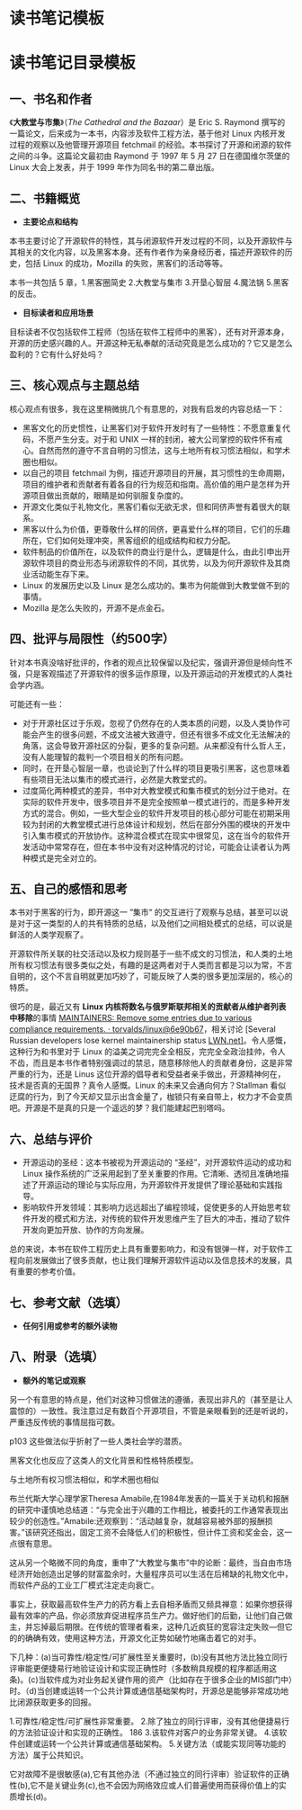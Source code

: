 # 读书笔记模板

# 读书笔记目录模板

## 一、**书名和作者**

《**大教堂与市集**》（*The Cathedral and the Bazaar*）是 Eric S. Raymond 撰写的一篇论文，后来成为一本书，内容涉及软件工程方法，基于他对 Linux 内核开发过程的观察以及他管理开源项目 fetchmail 的经验。本书探讨了开源和闭源的软件之间的斗争。这篇论文最初由 Raymond 于 1997 年 5 月 27 日在德国维尔茨堡的 Linux 大会上发表，并于 1999 年作为同名书的第二章出版。

## 二、书籍概览

- **主要论点和结构**

本书主要讨论了开源软件的特性，其与闭源软件开发过程的不同，以及开源软件与其相关的文化内容，以及黑客本身。还有作者作为亲身经历者，描述开源软件的历史，包括 Linux 的成功，Mozilla 的失败，黑客们的活动等等。

本书一共包括 5 章，1.黑客圈简史 2.大教堂与集市 3.开垦心智层 4.魔法锅 5.黑客的反击。

- **目标读者和应用场景**

目标读者不仅包括软件工程师（包括在软件工程师中的黑客），还有对开源本身，开源的历史感兴趣的人。开源这种无私奉献的活动究竟是怎么成功的？它又是怎么盈利的？它有什么好处吗？

## 三、核心观点与主题总结

核心观点有很多，我在这里稍微挑几个有意思的，对我有启发的内容总结一下：

- 黑客文化的历史惯性，让黑客们对于软件开发时有了一些特性：不愿意重复代码，不愿产生分支。对于和 UNIX 一样的封闭，被大公司掌控的软件怀有戒心。自然而然的遵守不言自明的习惯法，这与土地所有权习惯法相似，和学术圈也相似。
- 以自己的项目 fetchmail 为例，描述开源项目的开展，其习惯性的生命周期，项目的维护者和贡献者有着各自的行为规范和指南。高价值的用户是怎样为开源项目做出贡献的，眼睛是如何驯服复杂度的。
- 开源文化类似于礼物文化，黑客们看似无欲无求，但和同侪声誉有着很大的联系。
- 黑客以什么为价值，更尊敬什么样的同侪，更喜爱什么样的项目，它们的乐趣所在，它们如何处理冲突，黑客组织的组成结构和权力分配。
- 软件制品的价值所在，以及软件的商业行是什么，逻辑是什么，由此引申出开源软件项目的商业形态与闭源软件的不同，其优势，以及为何开源软件及其商业活动能生存下来。
- Linux 的发展历史以及 Linux 是怎么成功的。集市为何能做到大教堂做不到的事情。
- Mozilla 是怎么失败的，开源不是点金石。

## 四、批评与局限性（约500字）

针对本书真没啥好批评的，作者的观点比较保留以及纪实，强调开源但是倾向性不强，只是客观描述了开源软件的很多运作原理，以及开源运动的开发模式的人类社会学内涵。

可能还有一些：

- 对于开源社区过于乐观，忽视了仍然存在的人类本质的问题，以及人类协作可能会产生的很多问题，不成文法被大致遵守，但还有很多不成文化无法解决的角落，这会导致开源社区的分裂，更多的复杂问题。从来都没有什么哲人王，没有人能理智的裁判一个项目相关的所有问题。
- 同时，在开垦心智层一章，也谈论到了什么样的项目更吸引黑客，这也意味着有些项目无法以集市的模式进行，必然是大教堂式的。
- 过度简化两种模式的差异，书中对大教堂模式和集市模式的划分过于绝对。在实际的软件开发中，很多项目并不是完全按照单一模式进行的，而是多种开发方式的混合。例如，一些大型企业的软件开发项目的核心部分可能在初期采用较为封闭的大教堂模式进行总体设计和规划，然后在部分外围的模块的开发中引入集市模式的开放协作。这种混合模式在现实中很常见，这在当今的软件开发活动中常常存在，但在本书中没有对这种情况的讨论，可能会让读者认为两种模式是完全对立的。

## 五、自己的感悟和思考

本书对于黑客的行为，即开源这一 ”集市“ 的交互进行了观察与总结，甚至可以说是对于这一类型的人的共有特质的总结，以及他们之间相处模式的总结，可以说是鲜活的人类学观察了。

开源软件所关联的社交活动以及权力规则基于一些不成文的习惯法，和人类的土地所有权习惯法有很多类似之处，有趣的是这两者对于人类而言都是习以为常，不言自明的，这个不言自明就更加巧妙了，可能反映了人类的很多更加深层的，核心的特质。

很巧的是，最近又有 **Linux 内核将数名与俄罗斯联邦相关的贡献者从维护者列表中移除**的事情 [MAINTAINERS: Remove some entries due to various compliance requirements. · torvalds/linux@6e90b67](https://github.com/torvalds/linux/commit/6e90b675cf942e50c70e8394dfb5862975c3b3b2)，相关讨论 [Several Russian developers lose kernel maintainership status [LWN.net\]](https://lwn.net/Articles/995186/)。令人感慨，这种行为和书里对于 Linux 的溢美之词完完全全相反，完完全全政治挂帅，令人不齿，而且是本书作者特别强调过的禁忌，随意移除他人的贡献者身份，这是非常严重的行为，还是 Linus 这位开源的倡导者和受益者亲手做出，开源精神何在，技术是否真的无国界？真令人感慨。Linux 的未来又会通向何方？Stallman 看似迂腐的行为，到了今天却又显示出含金量了，枷锁只有亲自带上，权力才不会变质吧。开源是不是真的只是一个遥远的梦？我们能建起巴别塔吗。

## 六、总结与评价

- 开源运动的圣经：这本书被视为开源运动的 “圣经”，对开源软件运动的成功和 Linux 操作系统的广泛采用起到了至关重要的作用。它清晰、透彻且准确地描述了开源运动的理论与实际应用，为开源软件开发提供了理论基础和实践指导。
- 影响软件开发领域：其影响力远远超出了编程领域，促使更多的人开始思考软件开发的模式和方法，对传统的软件开发思维产生了巨大的冲击，推动了软件开发向更加开放、协作的方向发展。

总的来说，本书在软件工程历史上具有重要影响力，和没有银弹一样，对于软件工程向前发展做出了很多贡献，也让我们理解开源软件运动以及信息技术的发展，具有重要的参考价值。

## 七、参考文献（选填）

- **任何引用或参考的额外读物**

## 八、附录（选填）

- **额外的笔记或观察**

另一个有意思的特点是，他们对这种习惯做法的遵循，表现出非凡的（甚至是让人震惊的）一致性。我注意过足有数百个开源项目，不管是亲眼看到的还是听说的，严重违反传统的事情屈指可数。

p103 这些做法似乎折射了一些人类社会学的潜质。

黑客文化也反应了这类人的文化背景和性格特质模型。

与土地所有权习惯法相似，和学术圈也相似

布兰代斯大学心理学家Theresa Amabile,在1984年发表的一篇关于关动机和报酬的研究中谨慎地总结道：“与完全出于兴趣的工作相比，被委托的工作通常表现出较少的创造性。”Amabile:还观察到：“活动越复杂，就越容易被外部的报酬损害。”该研究还指出，固定工资不会降低人们的积极性，但计件工资和奖金会，这一点很有意思。

这从另一个略微不同的角度，重申了“大教堂与集市”中的论断：最终，当自由市场经济开始创造出足够的财富盈余时，大量程序员可以生活在后稀缺的礼物文化中，而软件产品的工业工厂模式注定走向衰亡。

事实上，获取最高软件生产力的药方看上去自相矛盾而又频具禅意：如果你想获得最有效率的产品，你必须放弃促进程序员生产力。做好他们的后勤，让他们自己做主，并忘掉最后期限。在传统的管理者看来，这种几近疯狂的宽容注定失败—但它的的确确有效，使用这种方法，开源文化正势如破竹地痛击着它的对手。

下几种：(a)当可靠性/稳定性/可扩展性至关重要时，(b)没有其他方法比独立同行评审能更便捷易行地验证设计和实现正确性时（多数稍具规模的程序都适用这条)。(c)当软件成为对业务起关键作用的资产（比如存在于很多企业的MIS部门中）时。（d)当创建或运转一个公共计算或通信基础架构时，开源总是能够非常成功地比闭源获取更多的回报。

1.可靠性/稳定性/可扩展性非常重要。 2.除了独立的同行评审，没有其他便捷易行的方法验证设计和实现的正确性。 186 3.该软件对客户的业务非常关键。 4.该软件创建或运转一个公共计算或通信基础架构。 5.关键方法（或能实现同等功能的方法）属于公共知识。

它对故障不是很敏感(a),它有其他办法（不通过独立的同行评审）验证软件的正确性(b),它不是关键业务(c),也不会因为网络效应或人们普遍使用而获得价值上的实质增长(d)。